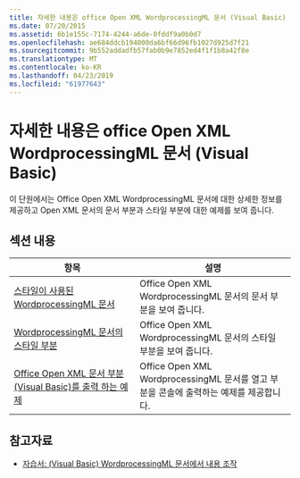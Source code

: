 ```yaml
---
title: 자세한 내용은 office Open XML WordprocessingML 문서 (Visual Basic)
ms.date: 07/20/2015
ms.assetid: 6b1e155c-7174-4244-a6de-0fddf9a0b0d7
ms.openlocfilehash: ae684ddcb194000da6bf66d96fb1027d925d7f21
ms.sourcegitcommit: 9b552addadfb57fab0b9e7852ed4f1f1b8a42f8e
ms.translationtype: MT
ms.contentlocale: ko-KR
ms.lasthandoff: 04/23/2019
ms.locfileid: "61977643"
---
```

# <a name="details-of-office-open-xml-wordprocessingml-documents-visual-basic"></a>자세한 내용은 office Open XML WordprocessingML 문서 (Visual Basic)
이 단원에서는 Office Open XML WordprocessingML 문서에 대한 상세한 정보를 제공하고 Open XML 문서의 문서 부분과 스타일 부분에 대한 예제를 보여 줍니다.  
  
## <a name="in-this-section"></a>섹션 내용  
  
|항목|설명|  
|-----------|-----------------|  
|[스타일이 사용된 WordprocessingML 문서](../../../../visual-basic/programming-guide/concepts/linq/wordprocessingml-document-with-styles.md)|Office Open XML WordprocessingML 문서의 문서 부분을 보여 줍니다.|  
|[WordprocessingML 문서의 스타일 부분](../../../../visual-basic/programming-guide/concepts/linq/style-part-of-a-wordprocessingml-document.md)|Office Open XML WordprocessingML 문서의 스타일 부분을 보여 줍니다.|  
|[Office Open XML 문서 부분 (Visual Basic)를 출력 하는 예제](../../../../visual-basic/programming-guide/concepts/linq/example-that-outputs-office-open-xml-document-parts.md)|Office Open XML WordprocessingML 문서를 열고 부분을 콘솔에 출력하는 예제를 제공합니다.|  
  
## <a name="see-also"></a>참고자료

- [자습서: (Visual Basic) WordprocessingML 문서에서 내용 조작](../../../../visual-basic/programming-guide/concepts/linq/tutorial-manipulating-content-in-a-wordprocessingml-document.md)
